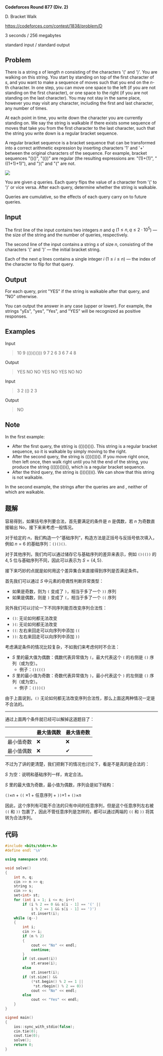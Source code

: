**Codeforces Round 877 (Div. 2)**

D. Bracket Walk

https://codeforces.com/contest/1838/problem/D

<!--more-->

3 seconds / 256 megabytes

standard input / standard output

## Problem

There is a string $s$ of length $n$ consisting of the characters '(' and ')'. You are walking on this string. You start by standing on top of the first character of $s$, and you want to make a sequence of moves such that you end on the $n$-th character. In one step, you can move one space to the left (if you are not standing on the first character), or one space to the right (if you are not standing on the last character). You may not stay in the same place, however you may visit any character, including the first and last character, any number of times.

At each point in time, you write down the character you are currently standing on. We say the string is walkable if there exists some sequence of moves that take you from the first character to the last character, such that the string you write down is a regular bracket sequence.

A regular bracket sequence is a bracket sequence that can be transformed into a correct arithmetic expression by inserting characters '1' and '+' between the original characters of the sequence. For example, bracket sequences "()()", "(())" are regular (the resulting expressions are: "(1)+(1)", "((1+1)+1)"), and ")(" and "(" are not.

![](https://assets.zouht.com/img/note/112-01.webp)

You are given $q$ queries. Each query flips the value of a character from '(' to ')' or vice versa. After each query, determine whether the string is walkable.

Queries are cumulative, so the effects of each query carry on to future queries.

## Input

The first line of the input contains two integers $n$ and $q$ ($1 \le n, q \le 2\cdot 10^5$) — the size of the string and the number of queries, respectively.

The second line of the input contains a string $s$ of size $n$, consisting of the characters '(' and ')' — the initial bracket string.

Each of the next $q$ lines contains a single integer $i$ ($1\le i \le n$) — the index of the character to flip for that query.

## Output

For each query, print "YES" if the string is walkable after that query, and "NO" otherwise.

You can output the answer in any case (upper or lower). For example, the strings "yEs", "yes", "Yes", and "YES" will be recognized as positive responses.

## Examples

Input

> 10 9
> (())()()))
> 9
> 7
> 2
> 6
> 3
> 6
> 7
> 4
> 8

Output

> YES
> NO
> NO
> YES
> NO
> YES
> NO
> NO

Input

> 3 2
> (()
> 2
> 3

Output

> NO

## Note

In the first example: 

-  After the first query, the string is (())()()(). This string is a regular bracket sequence, so it is walkable by simply moving to the right. 
-  After the second query, the string is (())()))(). If you move right once, then left once, then walk right until you hit the end of the string, you produce the string (((())()))(), which is a regular bracket sequence. 
-  After the third query, the string is ()))()))(). We can show that this string is not walkable. 

In the second example, the strings after the queries are  and , neither of which are walkable.

## 题解

容易得到，如果括号序列要合法，首先要满足的条件是 $n$ 是偶数，若 $n$ 为奇数直接输出 No，接下来来考虑一般情况。

对于给定的 $n$，我们构造一个“基础序列”，构造方法是正括号与反括号依次填入，例如 $n=6$ 的基础序列：`()()()`.

对于其他序列，我们均可以通过储存它与基础序列的差异来表示，例如 `()(())` 的 $4,5$ 位与基础序列不同，因此可以表示为 $S=\{4,5\}$.

接下来巧妙的点就是如何用这个差异集合来直接得到序列是否满足条件。

首先我们可以通过 $S$ 中元素的奇偶性判断异常类型：

- 如果是奇数，则为 `(` 变成了 `)`，相当于多了一个 `))` 序列
- 如果是偶数，则是 `)` 变成了 `(`，相当于多了一个 `((` 序列

另外我们可以讨论一下不同序列能否改变序列合法性：

- `()`: 无论如何都无法改变
- `)(`: 无论如何都无法改变
- `((`: 左右来回走可以向序列中添加 `((`
- `))`: 左右来回走可以向序列中添加 `))`

考虑满足条件的情况比较复杂，不如我们来考虑何时不合法：

- $S$ 里的最大值为偶数：偶数代表异常值为 `(`，最大代表这个 `(` 的右侧是 `()` 序列（或为空）。
  - 例子：`()((()`
- $S$ 里的最小值为奇数：奇数代表异常值为 `)`，最小代表这个 `)` 的左侧是 `()` 序列（或为空）。
  - 例子：`()))()`

由于上面说到，`()` 无论如何都无法改变序列合法性，那么上面这两种情况一定是不合法的。

------

通过上面两个条件就已经可以解掉这道题目了：

|            | 最大值偶数 | 最大值奇数 |
| ---------- | ---------- | ---------- |
| 最小值奇数 | ❌          | ❌          |
| 最小值偶数 | ❌          | ✔          |

不过为了讲的更清楚，我们把剩下的情况也讨论下，看是不是真的是合法的：

$S$ 为空：说明和基础序列一样，肯定合法。

$S$ 里的最大值为奇数，最小值为偶数，序列会是如下结构：

`()`$\times n$ + `((` $\times1$ + 任意序列 + `))`$\times1$ + `()`$\times n$

因此，这个序列有可能不合法的只有中间的任意序列，但是这个任意序列左右被 `((` 和 `))` 包裹了，因此不管任意序列是怎样的，都可以通过两端的 `((` 和 `))` 将其转为合法序列。

## 代码

```cpp
#include <bits/stdc++.h>
#define endl '\n'

using namespace std;

void solve()
{
    int n, q;
    cin >> n >> q;
    string s;
    cin >> s;
    set<int> st;
    for (int i = 1; i <= n; i++)
        if (i % 2 == 0 && s[i - 1] == '(' ||
            i % 2 == 1 && s[i - 1] == ')')
            st.insert(i);
    while (q--)
    {
        int i;
        cin >> i;
        if (n % 2)
        {
            cout << "No" << endl;
            continue;
        }
        if (st.count(i))
            st.erase(i);
        else
            st.insert(i);
        if (st.size() &&
            (*st.begin() % 2 == 1 ||
             *st.rbegin() % 2 == 0))
            cout << "No" << endl;
        else
            cout << "Yes" << endl;
    }
}

signed main()
{
    ios::sync_with_stdio(false);
    cin.tie(0);
    cout.tie(0);
    solve();
    return 0;
}
```

